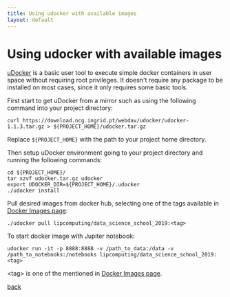 ```yaml
---
title: Using udocker with available images
layout: default
---
```


# Using udocker with available images

[uDocker](https://github.com/indigo-dc/udocker) is a basic user tool to execute simple docker containers in user space without requiring root privileges. It doesn't require any package to be installed on most cases, since it only requires some basic tools.

First start to get uDocker from a mirror such as using the following command into your project directory:
```
curl https://download.ncg.ingrid.pt/webdav/udocker/udocker-1.1.3.tar.gz > ${PROJECT_HOME}/udocker.tar.gz
```

Replace `${PROJECT_HOME}` with the path to your project home directory.

Then setup uDocker environment going to your project directory and running the following commands:
```
cd ${PROJECT_HOME}/
tar xzvf udocker.tar.gz udocker
export UDOCKER_DIR=${PROJECT_HOME}/.udocker
./udocker install
```

Pull desired images from docker hub, selecting one of the tags available in [Docker Images page](./docker_images.html):
```
./udocker pull lipcomputing/data_science_school_2019:<tag>
```

To start docker image with Jupiter notebook:

```
udocker run -it -p 8888:8888 -v /path_to_data:/data -v /path_to_notebooks:/notebooks lipcomputing/data_science_school_2019:<tag>
```

\<tag\> is one of the mentioned in [Docker Images page](./docker_images.html).

[back](./)
